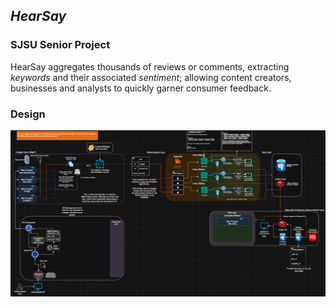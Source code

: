 ## _HearSay_
### SJSU Senior Project

HearSay aggregates thousands of reviews or comments, extracting _keywords_ and their associated _sentiment_; allowing content creators, businesses and analysts to quickly garner consumer feedback.




### Design

![Original Infra](./DesignDocuments/OG.png)